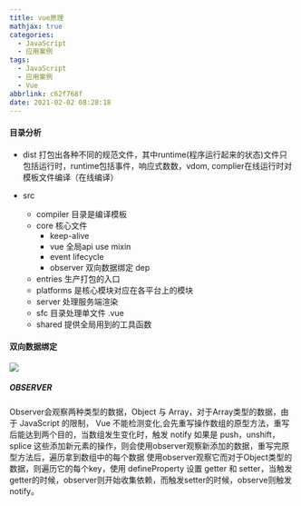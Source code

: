 ```yaml
---
title: vue原理
mathjax: true
categories:
  - JavaScript
  - 应用案例
tags:
  - JavaScript
  - 应用案例
  - Vue
abbrlink: c62f768f
date: 2021-02-02 08:28:18
---
```


#### 目录分析

+ dist 打包出各种不同的规范文件，其中runtime(程序运行起来的状态)文件只包括运行时，runtime包括事件，响应式数数，vdom,
  complier在线运行时对模板文件编译（在线编译） 

+ src
  + compiler 目录是编译模板
  + core 核心文件
    + keep-alive
    + vue 全局api use mixin
    + event lifecycle
    + observer 双向数据绑定 dep
  + entries 生产打包的入口
  + platforms 是核心模块对应在各平台上的模块
  + server 处理服务端渲染
  + sfc 目录处理单文件 .vue
  + shared 提供全局用到的工具函数
 
#### 双向数据绑定

![](0001.png)

##### OBSERVER

Observer会观察两种类型的数据，Object 与 Array，对于Array类型的数据，由于 JavaScript 的限制， Vue 不能检测变化,会先重写操作数组的原型方法，重写后能达到两个目的，当数组发生变化时，触发 notify
如果是 push，unshift，splice 这些添加新元素的操作，则会使用observer观察新添加的数据，重写完原型方法后，遍历拿到数组中的每个数据 使用observer观察它而对于Object类型的数据，则遍历它的每个key，使用 defineProperty 设置 getter 和 setter，当触发getter的时候，observer则开始收集依赖，而触发setter的时候，observe则触发notify。